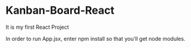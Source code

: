 # Kanban-Board-React
It is my first React Project

In order to run App.jsx, enter npm install so that you'll get node modules.
